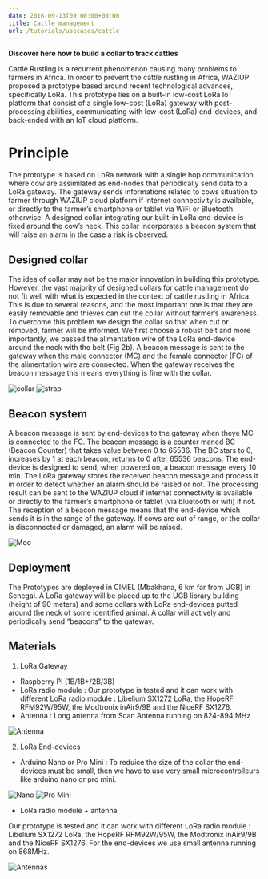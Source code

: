 ```yaml
---
date: 2016-09-13T09:00:00+00:00
title: Cattle management
url: /tutorials/usecases/cattle
---
```


**Discover here how to build a collar to track cattles**

Cattle Rustling is a recurrent phenomenon causing many problems to farmers in Africa.
In order to prevent the cattle rustling in Africa, WAZIUP proposed a prototype based around recent technological advances, specifically LoRa.
This prototype lies on a built-in low-cost LoRa IoT platform that consist of a single low-cost (LoRa) gateway with post-processing abilities, communicating with low-cost (LoRa) end-devices, and back-ended with an IoT cloud platform.

Principle
=========

The prototype is based on LoRa network with a single hop communication where cow are assimilated as end-nodes that periodically send data to a LoRa gateway.
The gateway sends informations related to cows situation to farmer through WAZIUP cloud platform if internet connectivity is available, or directly to the farmer’s smartphone or tablet via WiFi or Bluetooth otherwise.
A designed collar integrating our built-in LoRa end-device is fixed around the cow’s neck.
This collar incorporates a beacon system that will raise an alarm in the case a risk is observed. 

Designed collar
---------------

The idea of collar may not be the major innovation in building this prototype.
However, the vast majority of designed collars for cattle management do not fit well with what is expected in the context of cattle rustling in Africa.
This is due to several reasons, and the most important one is that they are easily removable and thieves can cut the collar without farmer’s awareness.
To overcome this problem we design the collar so that when cut or removed, farmer will be informed.
We first choose a robust belt and more importantly, we passed the alimentation wire of the LoRa end-device around the neck with the belt (Fig 2b).
A beacon message is sent to the gateway when the male connector (MC) and the female connector (FC) of the alimentation wire are connected.
When the gateway receives the beacon message this means everything is fine with the collar. 

![collar](/documentation/mvps/cattle_images/collar.png)
![strap](/documentation/mvps/cattle_images/strap.png)

Beacon system
-------------
A beacon message is sent by end-devices to the gateway when theye MC is connected to the FC.
The beacon message is a counter maned BC (Beacon Counter) that takes value between 0 to 65536.
The BC stars to 0, increases by 1 at each beacon, returns to 0 after 65536 beacons.
The end-device is designed to send, when powered on, a beacon message every 10 min.
The LoRa gateway stores the received beacon message and process it in order to detect whether an alarm should be raised or not.
The processing result can be sent to the WAZIUP cloud if internet connectivity is available or directly to the farmer’s smartphone or tablet (via bluetooth or wifi) if not.
The reception of a beacon message means that the end-device which sends it is in the range of the gateway.
If cows are out of range, or the collar is disconnected or damaged, an alarm will be raised.

![Moo](/documentation/mvps/cattle_images/moo.png)

Deployment
----------

The Prototypes are deployed in CIMEL (Mbakhana, 6 km far from UGB) in Senegal.
A LoRa gateway will be placed up to the UGB library building (height of 90 meters) and some collars with LoRa end-devices putted around the neck of some identified animal.
A collar will actively and periodically send “beacons” to the gateway.

Materials
---------

1. LoRa Gateway

- Raspberry PI (1B/1B+/2B/3B) 
- LoRa radio module : Our prototype is tested and it can work with different LoRa radio module : Libelium SX1272 LoRa, the HopeRF RFM92W/95W, the Modtronix inAir9/9B and the NiceRF SX1276.
- Antenna : Long antenna from Scan Antenna running on 824-894 MHz

![Antenna](/documentation/mvps/cattle_images/antenna.png)
                  
2. LoRa End-devices

- Arduino Nano or Pro Mini : To reduice the size of the collar the end-devices must be small, then we have to use very small microcontrolleurs like arduino nano or pro mini.

![Nano](/documentation/mvps/cattle_images/nano.png)
![Pro Mini](/documentation/mvps/cattle_images/pro_mini.png)

- LoRa radio module + antenna

Our prototype is tested and it can work with different LoRa radio module : Libelium SX1272 LoRa, the HopeRF RFM92W/95W, the Modtronix inAir9/9B and the NiceRF SX1276.
For the end-devices we use small antenna running on 868MHz.

![Antennas](/documentation/mvps/cattle_images/antennas.jpg)
